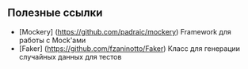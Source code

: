 ## Полезные ссылки

* [Mockery] (https://github.com/padraic/mockery) Framework для работы с Mock'ами
* [Faker] (https://github.com/fzaninotto/Faker) Класс для генерации случайных данных для тестов
